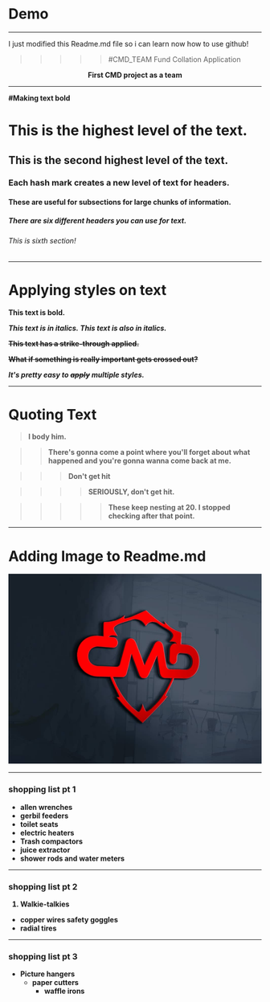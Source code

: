 # Demo

***
I just modified this Readme.md file so i can learn now how to use github!

>>>>>#CMD_TEAM Fund Collation Application
  
<div align="center"><b>First CMD project as a team<b></div>
  
 *** 
 #Making text bold
  
 # This is the highest level of the text.
## This is the second highest level of the text.
### Each hash mark creates a new level of text for headers.
#### These are useful for subsections for large chunks of information.
##### There are six different headers you can use for text.
###### This is sixth section!
***
# Applying styles on text

**This text is bold.**

*This text is in italics.* _This text is also in italics._

~~This text has a strike-through applied.~~

~~**What if something is really important gets crossed out?**~~

_**It's pretty easy to ~~apply~~ multiple styles.**_
***

# Quoting Text

> I body him.

>> There's gonna come a point where you'll forget about what happened and you're gonna wanna come back at me.

>>> Don't get hit

>>>> SERIOUSLY, don't get hit.

>>>>> These keep nesting at 20. I stopped checking after that point.
***
# Adding Image to Readme.md

![logo](https://github.com/EbubeCode/CMD_Team_Project/blob/master/readme_resources/logo.jpg)
***

### shopping list pt 1

* allen wrenches
* gerbil feeders
* toilet seats
* electric heaters
* Trash compactors
* juice extractor
* shower rods and water meters
*** 
### shopping list pt 2

1. Walkie-talkies
- copper wires safety goggles
- radial tires
***
### shopping list pt 3
* Picture hangers
	* paper cutters
		* waffle irons
